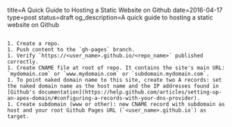 title=A Quick Guide to Hosting a Static Website on Github
date=2016-04-17
type=post
status=draft
og_description=A quick guide to hosting a static website on Github
~~~~~~

1. Create a repo.
1. Push content to the `gh-pages` branch.
1. Verify `https://<user_name>.github.io/<repo_name>` published correctly.
1. Create CNAME file at root of repo. It contains the site's main URL: `mydomain.com` or `www.mydomain.com` or `subdomain.mydomain.com`.
1. To point naked domain name to this site, create two A records: set the naked domain name as the host name and the IP addresses found in [Github's documentation](https://help.github.com/articles/setting-up-an-apex-domain/#configuring-a-records-with-your-dns-provider).
1. Create subdomain (www or other): new CNAME record with subdomain as host and your root Github Pages URL (`<user_name>.github.io`) as target.